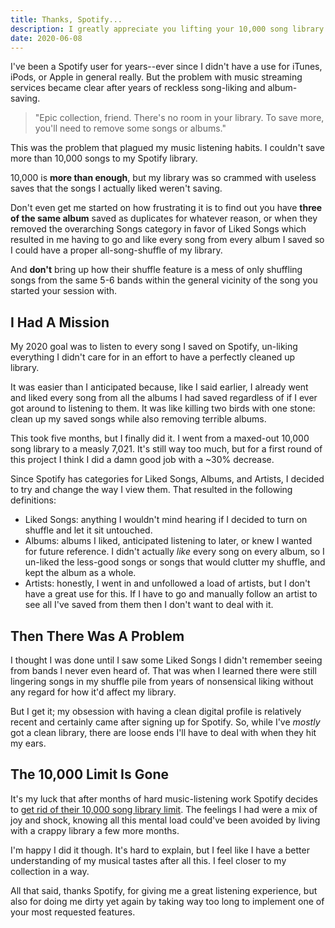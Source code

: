 ```yaml
---
title: Thanks, Spotify...
description: I greatly appreciate you lifting your 10,000 song library limit, but couldn't you have told us this was happening sooner?
date: 2020-06-08
---
```

I've been a Spotify user for years--ever since I didn't have a use for iTunes, iPods, or Apple in general really. But the problem with music streaming services became clear after years of reckless song-liking and album-saving.

> "Epic collection, friend. There's no room in your library. To save more, you'll need to remove some songs or albums."

This was the problem that plagued my music listening habits. I couldn't save more than 10,000 songs to my Spotify library.

10,000 is **more than enough**, but my library was so crammed with useless saves that the songs I actually liked weren't saving.

Don't even get me started on how frustrating it is to find out you have **three of the same album** saved as duplicates for whatever reason, or when they removed the overarching Songs category in favor of Liked Songs which resulted in me having to go and like every song from every album I saved so I could have a proper all-song-shuffle of my library.

And **don't** bring up how their shuffle feature is a mess of only shuffling songs from the same 5-6 bands within the general vicinity of the song you started your session with.

## I Had A Mission
My 2020 goal was to listen to every song I saved on Spotify, un-liking everything I didn't care for in an effort to have a perfectly cleaned up library.

It was easier than I anticipated because, like I said earlier, I already went and liked every song from all the albums I had saved regardless of if I ever got around to listening to them. It was like killing two birds with one stone: clean up my saved songs while also removing terrible albums.

This took five months, but I finally did it. I went from a maxed-out 10,000 song library to a measly 7,021. It's still way too much, but for a first round of this project I think I did a damn good job with a ~30% decrease.

Since Spotify has categories for Liked Songs, Albums, and Artists, I decided to try and change the way I view them. That resulted in the following definitions:

* Liked Songs: anything I wouldn't mind hearing if I decided to turn on shuffle and let it sit untouched.
* Albums: albums I liked, anticipated listening to later, or knew I wanted for future reference. I didn't actually _like_ every song on every album, so I un-liked the less-good songs or songs that would clutter my shuffle, and kept the album as a whole.
* Artists: honestly, I went in and unfollowed a load of artists, but I don't have a great use for this. If I have to go and manually follow an artist to see all I've saved from them then I don't want to deal with it.

## Then There Was A Problem
I thought I was done until I saw some Liked Songs I didn't remember seeing from bands I never even heard of. That was when I learned there were still lingering songs in my shuffle pile from years of nonsensical liking without any regard for how it'd affect my library.

But I get it; my obsession with having a clean digital profile is relatively recent and certainly came after signing up for Spotify. So, while I've _mostly_ got a clean library, there are loose ends I'll have to deal with when they hit my ears.

## The 10,000 Limit Is Gone
It's my luck that after months of hard music-listening work Spotify decides to [get rid of their 10,000 song library limit](https://www.theverge.com/2020/5/26/21270409/spotify-song-library-limit-removed-music-downloads-playlists-feature). The feelings I had were a mix of joy and shock, knowing all this mental load could've been avoided by living with a crappy library a few more months.

I'm happy I did it though. It's hard to explain, but I feel like I have a better understanding of my musical tastes after all this. I feel closer to my collection in a way.

All that said, thanks Spotify, for giving me a great listening experience, but also for doing me dirty yet again by taking way too long to implement one of your most requested features.
